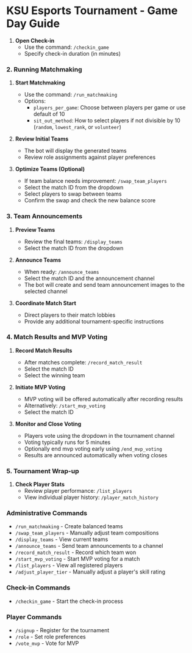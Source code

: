 # KSU Esports Tournament - Game Day Guide


1. **Open Check-in**
   - Use the command: `/checkin_game`
   - Specify check-in duration (in minutes)


### 2. Running Matchmaking

1. **Start Matchmaking**
   - Use the command: `/run_matchmaking`
   - Options:
     - `players_per_game`: Choose between players per game or use default of 10
     - `sit_out_method`: How to select players if not divisible by 10 (`random`, `lowest_rank`, or `volunteer`)

2. **Review Initial Teams**
   - The bot will display the generated teams
   - Review role assignments against player preferences

3. **Optimize Teams (Optional)**
   - If team balance needs improvement: `/swap_team_players`
   - Select the match ID from the dropdown
   - Select players to swap between teams
   - Confirm the swap and check the new balance score

### 3. Team Announcements

1. **Preview Teams**
   - Review the final teams: `/display_teams`
   - Select the match ID from the dropdown

2. **Announce Teams**
   - When ready: `/announce_teams`
   - Select the match ID and the announcement channel
   - The bot will create and send team announcement images to the selected channel

3. **Coordinate Match Start**
   - Direct players to their match lobbies
   - Provide any additional tournament-specific instructions

### 4. Match Results and MVP Voting

1. **Record Match Results**
   - After matches complete: `/record_match_result`
   - Select the match ID
   - Select the winning team

2. **Initiate MVP Voting**
   - MVP voting will be offered automatically after recording results
   - Alternatively: `/start_mvp_voting`
   - Select the match ID

3. **Monitor and Close Voting**
   - Players vote using the dropdown in the tournament channel
   - Voting typically runs for 5 minutes
   - Optionally end mvp voting early using `/end_mvp_voting`
   - Results are announced automatically when voting closes

### 5. Tournament Wrap-up

1. **Check Player Stats**
   - Review player performance: `/list_players`
   - View individual player history: `/player_match_history`


### Administrative Commands
- `/run_matchmaking` - Create balanced teams
- `/swap_team_players` - Manually adjust team compositions
- `/display_teams` - View current teams
- `/announce_teams` - Send team announcements to a channel
- `/record_match_result` - Record which team won
- `/start_mvp_voting` - Start MVP voting for a match
- `/list_players` - View all registered players
- `/adjust_player_tier` - Manually adjust a player's skill rating

### Check-in Commands
- `/checkin_game` - Start the check-in process

### Player Commands
- `/signup` - Register for the tournament
- `/role` - Set role preferences
- `/vote_mvp` - Vote for MVP